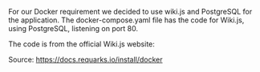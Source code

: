 For our Docker requirement we decided to use wiki.js and PostgreSQL for the application. 
The docker-compose.yaml file has the code for Wiki.js, using PostgreSQL, listening on port 80.

The code is from the official Wiki.js website:

Source: https://docs.requarks.io/install/docker 
